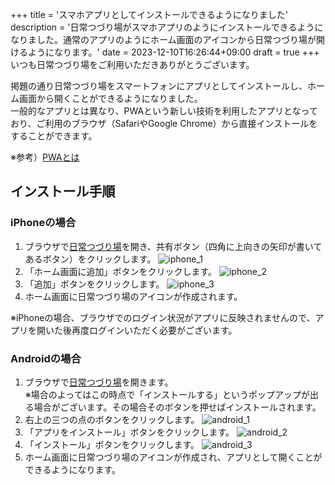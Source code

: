 +++
title = 'スマホアプリとしてインストールできるようになりました'
description = '日常つづり場がスマホアプリのようにインストールできるようになりました。通常のアプリのようにホーム画面のアイコンから日常つづり場が開けるようになります。'
date = 2023-12-10T16:26:44+09:00
draft = true
+++
いつも日常つづり場をご利用いただきありがとうございます。

掲題の通り日常つづり場をスマートフォンにアプリとしてインストールし、ホーム画面から開くことができるようになりました。  
一般的なアプリとは異なり、PWAという新しい技術を利用したアプリとなっており、ご利用のブラウザ（SafariやGoogle Chrome）から直接インストールをすることができます。

※参考）[PWAとは](https://www.ntt-west.co.jp/business/glossary/words-00193.html)

## インストール手順
### iPhoneの場合
1. ブラウザで[日常つづり場](https://tuzuriba.com)を開き、共有ボタン（四角に上向きの矢印が書いてあるボタン）をクリックします。
  ![iphone_1](iphone_1.png)
2. 「ホーム画面に追加」ボタンをクリックします。
  ![iphone_2](iphone_2.png)
3. 「追加」ボタンをクリックします。
  ![iphone_3](iphone_3.png)
4. ホーム画面に日常つづり場のアイコンが作成されます。

※iPhoneの場合、ブラウザでのログイン状況がアプリに反映されませんので、アプリを開いた後再度ログインいただく必要がございます。

### Androidの場合
1. ブラウザで[日常つづり場](https://tuzuriba.com)を開きます。  
  ※場合のよってはこの時点で「インストールする」というポップアップが出る場合がございます。その場合そのボタンを押せばインストールされます。
2. 右上の三つの点のボタンをクリックします。
  ![android_1](android_1.png)
3. 「アプリをインストール」ボタンをクリックします。
  ![android_2](android_2.png)
4. 「インストール」ボタンをクリックします。
  ![android_3](android_3.png)
5. ホーム画面に日常つづり場のアイコンが作成され、アプリとして開くことができるようになります。
